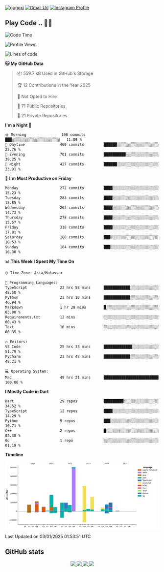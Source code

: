 [![goggxi](https://img.shields.io/badge/Portofolio-Goggxi-orange)](https://goggxi.github.io)
[![Gmail Url](https://img.shields.io/twitter/url?label=Goggxi@gmail.com&logo=gmail&style=social&url=http%3A%2F%2Fmailto%3Acontact.Goggxi@gmail.com)](mailto:Goggxi@gmail.com) [![Instagram Profile](https://img.shields.io/twitter/url?label=moh_rifkan&logo=instagram&style=social&url=https://www.instagram.com/moh_rifkan/)](https://www.instagram.com/moh_rifkan/)

## Play Code .. 💬🚀

<!-- [![Moh Rifkan GitHub stats](https://github-readme-stats.vercel.app/api?username=goggxi&count_private=true&show_icons=true&theme=dracula&custom_title=Goggxi%20Statistic%20🚀)](https://github.com/goggxi/goggxi)

[![Top Langs](https://github-readme-stats.vercel.app/api/top-langs/?username=goggxi&langs_count=8&layout=compact&show_icons=true&theme=dracula)](https://github.com/goggxi/goggxi) -->

<!--START_SECTION:waka-->
![Code Time](http://img.shields.io/badge/Code%20Time-3%2C881%20hrs%2012%20mins-blue)

![Profile Views](http://img.shields.io/badge/Profile%20Views-2-blue)

![Lines of code](https://img.shields.io/badge/From%20Hello%20World%20I%27ve%20Written-1.9%20million%20lines%20of%20code-blue)

**🐱 My GitHub Data** 

> 📦 559.7 kB Used in GitHub's Storage 
 > 
> 🏆 12 Contributions in the Year 2025
 > 
> 🚫 Not Opted to Hire
 > 
> 📜 71 Public Repositories 
 > 
> 🔑 21 Private Repositories 
 > 
**I'm a Night 🦉** 

```text
🌞 Morning                198 commits         ███░░░░░░░░░░░░░░░░░░░░░░   11.09 % 
🌆 Daytime                460 commits         ██████░░░░░░░░░░░░░░░░░░░   25.76 % 
🌃 Evening                701 commits         ██████████░░░░░░░░░░░░░░░   39.25 % 
🌙 Night                  427 commits         ██████░░░░░░░░░░░░░░░░░░░   23.91 % 
```
📅 **I'm Most Productive on Friday** 

```text
Monday                   272 commits         ████░░░░░░░░░░░░░░░░░░░░░   15.23 % 
Tuesday                  283 commits         ████░░░░░░░░░░░░░░░░░░░░░   15.85 % 
Wednesday                263 commits         ████░░░░░░░░░░░░░░░░░░░░░   14.73 % 
Thursday                 278 commits         ████░░░░░░░░░░░░░░░░░░░░░   15.57 % 
Friday                   318 commits         ████░░░░░░░░░░░░░░░░░░░░░   17.81 % 
Saturday                 188 commits         ███░░░░░░░░░░░░░░░░░░░░░░   10.53 % 
Sunday                   184 commits         ███░░░░░░░░░░░░░░░░░░░░░░   10.30 % 
```


📊 **This Week I Spent My Time On** 

```text
🕑︎ Time Zone: Asia/Makassar

💬 Programming Languages: 
TypeScript               23 hrs 58 mins      ████████████░░░░░░░░░░░░░   48.58 % 
Python                   23 hrs 10 mins      ████████████░░░░░░░░░░░░░   46.94 % 
Markdown                 1 hr 28 mins        █░░░░░░░░░░░░░░░░░░░░░░░░   03.00 % 
Requirements.txt         12 mins             ░░░░░░░░░░░░░░░░░░░░░░░░░   00.43 % 
Text                     10 mins             ░░░░░░░░░░░░░░░░░░░░░░░░░   00.35 % 

🔥 Editors: 
VS Code                  25 hrs 33 mins      █████████████░░░░░░░░░░░░   51.79 % 
PyCharm                  23 hrs 48 mins      ████████████░░░░░░░░░░░░░   48.21 % 

💻 Operating System: 
Mac                      49 hrs 21 mins      █████████████████████████   100.00 % 
```

**I Mostly Code in Dart** 

```text
Dart                     29 repos            █████████░░░░░░░░░░░░░░░░   34.52 % 
TypeScript               12 repos            ████░░░░░░░░░░░░░░░░░░░░░   14.29 % 
Python                   9 repos             ███░░░░░░░░░░░░░░░░░░░░░░   10.71 % 
C++                      2 repos             █░░░░░░░░░░░░░░░░░░░░░░░░   02.38 % 
Go                       1 repo              ░░░░░░░░░░░░░░░░░░░░░░░░░   01.19 % 
```



**Timeline**

![Lines of Code chart](https://raw.githubusercontent.com/Goggxi/Goggxi/main/assets/bar_graph.png)


 Last Updated on 03/01/2025 01:53:51 UTC
<!--END_SECTION:waka-->

## GitHub stats

<p align="center">
  <a href="https://github.com/goggxi">
    <img src="http://github-profile-summary-cards.vercel.app/api/cards/profile-details?username=goggxi&theme=transparent" />
  </a>
  <a href="https://github.com/goggxi">
    <img src="https://github-readme-streak-stats.herokuapp.com/?user=goggxi&hide_border=true&card_width=338&theme=transparent" />
  </a>
  <a href="https://github.com/goggxi">
    <img src="http://github-profile-summary-cards.vercel.app/api/cards/stats?username=goggxi&theme=transparent" />
  </a>
  <a href="https://github.com/goggxi">
    <img src="https://github-readme-stats.vercel.app/api/top-langs/?username=goggxi&langs_count=10&exclude_repo=&hide=c,makefile,html,css,sass,nix,nunjucks,tsql,dockerfile,shell&card_width=699&hide_border=true&theme=transparent" />
  </a>
  <!-- <br/>
  <a href="https://github.com/goggxi">
    <img src="https://komarev.com/ghpvc/?username=goggxi&color=blue&style=flat" />
  </a> -->
</p>
